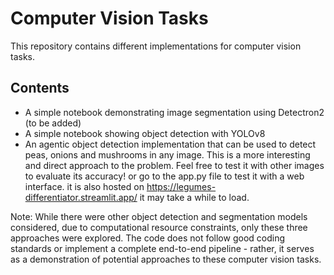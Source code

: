 # Computer Vision Tasks
This repository contains different implementations for computer vision tasks.

## Contents
- A simple notebook demonstrating image segmentation using Detectron2 (to be added)
- A simple notebook showing object detection with YOLOv8
- An agentic object detection implementation that can be used to detect peas, onions and mushrooms in any image. This is a more interesting and direct approach to the problem. Feel free to test it with other images to evaluate its accuracy! or go to the app.py file to test it with a web interface. it is also hosted on https://legumes-differentiator.streamlit.app/ it may take a while to load.

Note: While there were other object detection and segmentation models considered, due to computational resource constraints, only these three approaches were explored. The code does not follow good coding standards or implement a complete end-to-end pipeline - rather, it serves as a demonstration of potential approaches to these computer vision tasks.
